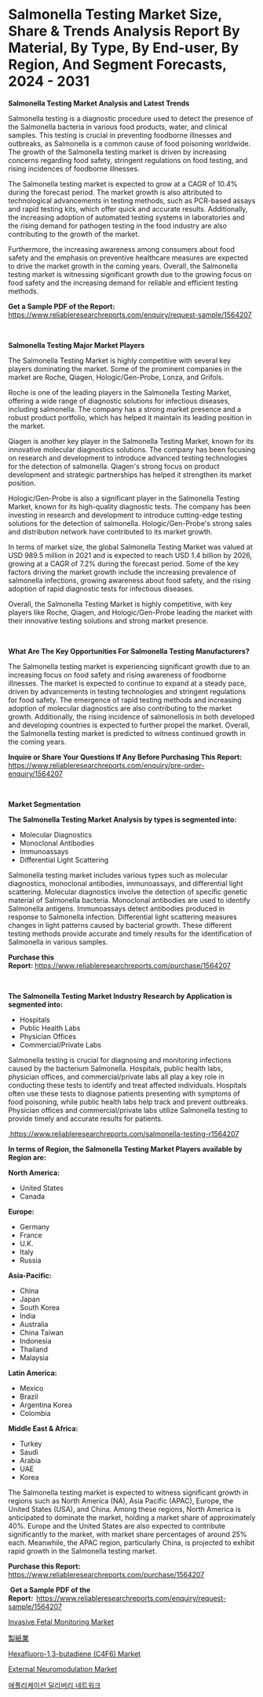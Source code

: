 <p><h1>Salmonella Testing Market Size, Share & Trends Analysis Report By Material, By Type, By End-user, By Region, And Segment Forecasts, 2024 - 2031</h1></p><p><strong>Salmonella Testing Market Analysis and Latest Trends</strong></p>
<p><p>Salmonella testing is a diagnostic procedure used to detect the presence of the Salmonella bacteria in various food products, water, and clinical samples. This testing is crucial in preventing foodborne illnesses and outbreaks, as Salmonella is a common cause of food poisoning worldwide. The growth of the Salmonella testing market is driven by increasing concerns regarding food safety, stringent regulations on food testing, and rising incidences of foodborne illnesses.</p><p>The Salmonella testing market is expected to grow at a CAGR of 10.4% during the forecast period. The market growth is also attributed to technological advancements in testing methods, such as PCR-based assays and rapid testing kits, which offer quick and accurate results. Additionally, the increasing adoption of automated testing systems in laboratories and the rising demand for pathogen testing in the food industry are also contributing to the growth of the market.</p><p>Furthermore, the increasing awareness among consumers about food safety and the emphasis on preventive healthcare measures are expected to drive the market growth in the coming years. Overall, the Salmonella testing market is witnessing significant growth due to the growing focus on food safety and the increasing demand for reliable and efficient testing methods.</p></p>
<p><strong>Get a Sample PDF of the Report:&nbsp;</strong> <a href="https://www.reliableresearchreports.com/enquiry/request-sample/1564207">https://www.reliableresearchreports.com/enquiry/request-sample/1564207</a></p>
<p>&nbsp;</p>
<p><strong>Salmonella Testing Major Market Players</strong></p>
<p><p>The Salmonella Testing Market is highly competitive with several key players dominating the market. Some of the prominent companies in the market are Roche, Qiagen, Hologic/Gen-Probe, Lonza, and Grifols.</p><p>Roche is one of the leading players in the Salmonella Testing Market, offering a wide range of diagnostic solutions for infectious diseases, including salmonella. The company has a strong market presence and a robust product portfolio, which has helped it maintain its leading position in the market.</p><p>Qiagen is another key player in the Salmonella Testing Market, known for its innovative molecular diagnostics solutions. The company has been focusing on research and development to introduce advanced testing technologies for the detection of salmonella. Qiagen's strong focus on product development and strategic partnerships has helped it strengthen its market position.</p><p>Hologic/Gen-Probe is also a significant player in the Salmonella Testing Market, known for its high-quality diagnostic tests. The company has been investing in research and development to introduce cutting-edge testing solutions for the detection of salmonella. Hologic/Gen-Probe's strong sales and distribution network have contributed to its market growth.</p><p>In terms of market size, the global Salmonella Testing Market was valued at USD 989.5 million in 2021 and is expected to reach USD 1.4 billion by 2026, growing at a CAGR of 7.2% during the forecast period. Some of the key factors driving the market growth include the increasing prevalence of salmonella infections, growing awareness about food safety, and the rising adoption of rapid diagnostic tests for infectious diseases.</p><p>Overall, the Salmonella Testing Market is highly competitive, with key players like Roche, Qiagen, and Hologic/Gen-Probe leading the market with their innovative testing solutions and strong market presence.</p></p>
<p>&nbsp;</p>
<p><strong>What Are The Key Opportunities For Salmonella Testing Manufacturers?</strong></p>
<p><p>The Salmonella testing market is experiencing significant growth due to an increasing focus on food safety and rising awareness of foodborne illnesses. The market is expected to continue to expand at a steady pace, driven by advancements in testing technologies and stringent regulations for food safety. The emergence of rapid testing methods and increasing adoption of molecular diagnostics are also contributing to the market growth. Additionally, the rising incidence of salmonellosis in both developed and developing countries is expected to further propel the market. Overall, the Salmonella testing market is predicted to witness continued growth in the coming years.</p></p>
<p><strong>Inquire or Share Your Questions If Any Before Purchasing This Report:</strong> <a href="https://www.reliableresearchreports.com/enquiry/pre-order-enquiry/1564207">https://www.reliableresearchreports.com/enquiry/pre-order-enquiry/1564207</a></p>
<p>&nbsp;</p>
<p><strong>Market Segmentation</strong></p>
<p><strong>The Salmonella Testing Market Analysis by types is segmented into:</strong></p>
<p><ul><li>Molecular Diagnostics</li><li>Monoclonal Antibodies</li><li>Immunoassays</li><li>Differential Light Scattering</li></ul></p>
<p><p>Salmonella testing market includes various types such as molecular diagnostics, monoclonal antibodies, immunoassays, and differential light scattering. Molecular diagnostics involve the detection of specific genetic material of Salmonella bacteria. Monoclonal antibodies are used to identify Salmonella antigens. Immunoassays detect antibodies produced in response to Salmonella infection. Differential light scattering measures changes in light patterns caused by bacterial growth. These different testing methods provide accurate and timely results for the identification of Salmonella in various samples.</p></p>
<p><strong>Purchase this Report:&nbsp;</strong><a href="https://www.reliableresearchreports.com/purchase/1564207">https://www.reliableresearchreports.com/purchase/1564207</a></p>
<p>&nbsp;</p>
<p><strong>The Salmonella Testing Market Industry Research by Application is segmented into:</strong></p>
<p><ul><li>Hospitals</li><li>Public Health Labs</li><li>Physician Offices</li><li>Commercial/Private Labs</li></ul></p>
<p><p>Salmonella testing is crucial for diagnosing and monitoring infections caused by the bacterium Salmonella. Hospitals, public health labs, physician offices, and commercial/private labs all play a key role in conducting these tests to identify and treat affected individuals. Hospitals often use these tests to diagnose patients presenting with symptoms of food poisoning, while public health labs help track and prevent outbreaks. Physician offices and commercial/private labs utilize Salmonella testing to provide timely and accurate results for patients.</p></p>
<p><a href="https://www.reliableresearchreports.com/salmonella-testing-r1564207">&nbsp;https://www.reliableresearchreports.com/salmonella-testing-r1564207</a></p>
<p><strong>In terms of Region, the Salmonella Testing Market Players available by Region are:</strong></p>
<p>
    <p> <strong> North America: </strong>
        <ul>
            <li>United States</li>
            <li>Canada</li>
        </ul>
        </p> 
    <p> <strong> Europe: </strong>
        <ul>
            <li>Germany</li>
            <li>France</li>
            <li>U.K.</li>
            <li>Italy</li>
            <li>Russia</li>
        </ul>
        </p> 
    <p> <strong> Asia-Pacific: </strong>
        <ul>
            <li>China</li>
            <li>Japan</li>
            <li>South Korea</li>
            <li>India</li>
            <li>Australia</li>
            <li>China Taiwan</li>
            <li>Indonesia</li>
            <li>Thailand</li>
            <li>Malaysia</li>
        </ul>
        </p> 
    <p> <strong> Latin America: </strong>
        <ul>
            <li>Mexico</li>
            <li>Brazil</li>
            <li>Argentina Korea</li>
            <li>Colombia</li>
        </ul>
        </p> 
    <p> <strong> Middle East & Africa: </strong>
        <ul>
            <li>Turkey</li>
            <li>Saudi</li>
            <li>Arabia</li>
            <li>UAE</li>
            <li>Korea</li>
        </ul>
    </p>
    </p>
<p><p>The Salmonella testing market is expected to witness significant growth in regions such as North America (NA), Asia Pacific (APAC), Europe, the United States (USA), and China. Among these regions, North America is anticipated to dominate the market, holding a market share of approximately 40%. Europe and the United States are also expected to contribute significantly to the market, with market share percentages of around 25% each. Meanwhile, the APAC region, particularly China, is projected to exhibit rapid growth in the Salmonella testing market.</p></p>
<p><strong>Purchase this Report: </strong><a href="https://www.reliableresearchreports.com/purchase/1564207">https://www.reliableresearchreports.com/purchase/1564207</a></p>
<p>&nbsp;<strong>Get a Sample PDF of the Report:&nbsp;&nbsp;</strong><a href="https://www.reliableresearchreports.com/enquiry/request-sample/1564207">https://www.reliableresearchreports.com/enquiry/request-sample/1564207</a></p>
<p><strong></strong></p>
<p><p><a href="https://github.com/jodemen/Market-Research-Report-List-2/blob/main/invasive-fetal-monitoring-market.md">Invasive Fetal Monitoring Market</a></p><p><a href="https://github.com/EthanMorar2011/Market-Research-Report-List-1/blob/main/124215946504.md">製紙業</a></p><p><a href="https://issuu.com/reportprime-2/docs/hexafluoro-13-butadiene-c4f6-market-size-2030.pptx">Hexafluoro-1,3-butadiene (C4F6) Market</a></p><p><a href="https://github.com/jj19131/Market-Research-Report-List-2/blob/main/external-neuromodulation-market.md">External Neuromodulation Market</a></p><p><a href="https://github.com/WilburKihn5676/Market-Research-Report-List-1/blob/main/979937242411.md">애플리케이션 딜리버리 네트워크</a></p></p>